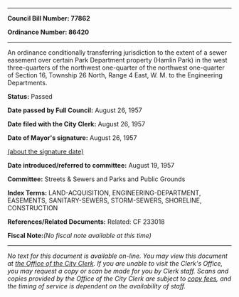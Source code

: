 

********

**Council Bill Number: 77862**
   
**Ordinance Number: 86420**
********

 An ordinance conditionally transferring jurisdiction to the extent of a sewer easement over certain Park Department property (Hamlin Park) in the west three-quarters of the northwest one-quarter of the northwest one-quarter of Section 16, Township 26 North, Range 4 East, W. M. to the Engineering Departments.

**Status:** Passed
   
**Date passed by Full Council:** August 26, 1957
   
**Date filed with the City Clerk:** August 26, 1957
   
**Date of Mayor's signature:** August 26, 1957
   
[(about the signature date)](/~public/approvaldate.htm)
   
   
   
**Date introduced/referred to committee:** August 19, 1957
   
**Committee:** Streets & Sewers and Parks and Public Grounds
   
   
**Index Terms:** LAND-ACQUISITION, ENGINEERING-DEPARTMENT, EASEMENTS, SANITARY-SEWERS, STORM-SEWERS, SHORELINE, CONSTRUCTION

**References/Related Documents:** Related: CF 233018

**Fiscal Note:**_(No fiscal note available at this time)_
********

_No text for this document is available on-line. You may view this document at [the Office of the City Clerk](http://www.seattle.gov/leg/clerk/contactUs.htm). If you are unable to visit the Clerk's Office, you may request a copy or scan be made for you by Clerk staff. Scans and copies provided by the Office of the City Clerk are subject to [copy fees](http://clerk.seattle.gov/~public/clerkfees.htm), and the timing of service is dependent on the availability of staff._

